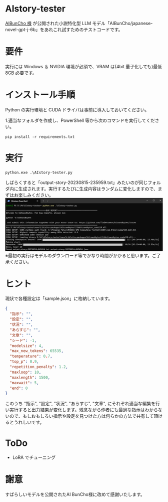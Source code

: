 # AIstory-tester

[AIBunCho 様](https://huggingface.co/AIBunCho/japanese-novel-gpt-j-6b)
が公開された小説特化型 LLM モデル「AIBunCho/japanese-novel-gpt-j-6b」をあれこれ試すためのテストコードです。

# 要件

実行には Windows ＆ NVIDIA 環境が必須で、VRAM は(4bit 量子化しても)最低 8GB 必要です。

# インストール手順

Python の実行環境と CUDA ドライバは事前に導入しておいてください。

1.適当なフォルダを作成し、PowerShell 等から次のコマンドを実行してください。

```
pip install -r requirements.txt
```

# 実行

```
python.exe .\AIstory-tester.py
```

しばらくすると「output-story-20230815-235959.txt」みたいのが同じフォルダ内に生成されます。実行するたびに生成内容はランダムに変化しますので、まずはお楽しみください。
![Alt text](images/img01.png)
※最初の実行はモデルのダウンロード等でかなり時間がかかると思います。ご了承ください。

# ヒント

現状で各種設定は「sample.json」に格納しています。

```json:sample.json
{
  "指示": "",
  "設定": "",
  "状況": "",
  "あらすじ": "",
  "文章": "",
  "シード": -1,
  "modelsize": 4,
  "max_new_tokens": 65535,
  "temperature": 0.7,
  "top_p": 0.9,
  "repetition_penalty": 1.2,
  "maxloop": 10,
  "maxlength": 1500,
  "maxwait": 5,
  "end": 0
}
```

このうち
"指示",
"設定",
"状況",
"あらすじ",
"文章",
にそれぞれ適当な編集を行い実行すると出力結果が変化します。残念ながら作者にも最適な指示はわからないので、もしおもしろい指示や設定を見つけた方は何らかの方法で共有して頂けるとうれしいです。

# ToDo

- LoRA でチューニング

# 謝意
すばらしいモデルを公開されたAI BunCho様に改めて感謝いたします。
